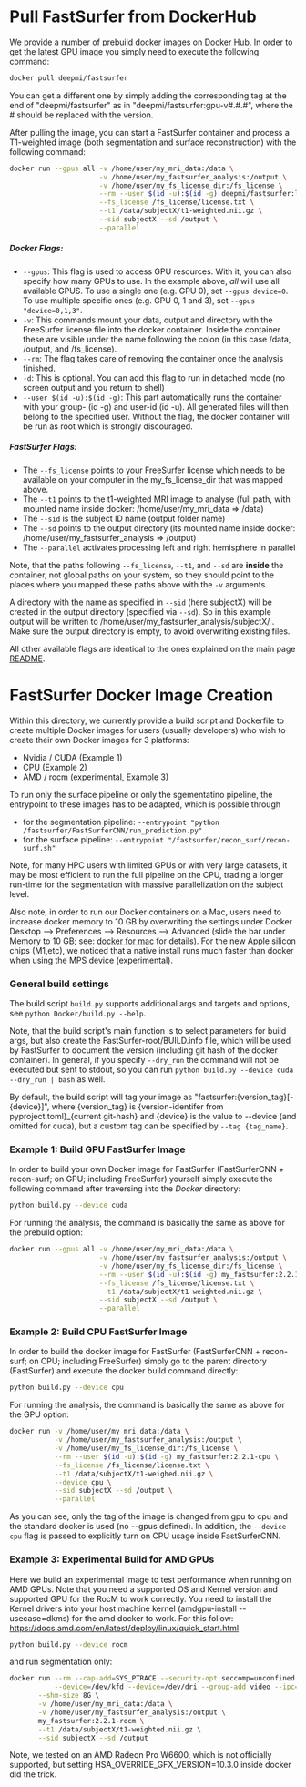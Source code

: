 # Pull FastSurfer from DockerHub

We provide a number of prebuild docker images on [Docker Hub](https://hub.docker.com/r/deepmi/fastsurfer/tags). In order to get the latest GPU image you simply need to execute the following command:

```bash 
docker pull deepmi/fastsurfer
```
You can get a different one by simply adding the corresponding tag at the end of "deepmi/fastsurfer" as in "deepmi/fastsurfer:gpu-v#.#.#", where the # should be replaced with the version. 

After pulling the image, you can start a FastSurfer container and process a T1-weighted image (both segmentation and surface reconstruction) with the following command:

```bash
docker run --gpus all -v /home/user/my_mri_data:/data \
                      -v /home/user/my_fastsurfer_analysis:/output \
                      -v /home/user/my_fs_license_dir:/fs_license \
                      --rm --user $(id -u):$(id -g) deepmi/fastsurfer:latest \
                      --fs_license /fs_license/license.txt \
                      --t1 /data/subjectX/t1-weighted.nii.gz \
                      --sid subjectX --sd /output \
                      --parallel
```

##### Docker Flags:
* `--gpus`: This flag is used to access GPU resources. With it, you can also specify how many GPUs to use. In the example above, _all_ will use all available GPUS. To use a single one (e.g. GPU 0), set `--gpus device=0`. To use multiple specific ones (e.g. GPU 0, 1 and 3), set `--gpus "device=0,1,3"`.
* `-v`: This commands mount your data, output and directory with the FreeSurfer license file into the docker container. Inside the container these are visible under the name following the colon (in this case /data, /output, and /fs_license).
* `--rm`: The flag takes care of removing the container once the analysis finished. 
* `-d`: This is optional. You can add this flag to run in detached mode (no screen output and you return to shell)
* `--user $(id -u):$(id -g)`: This part automatically runs the container with your group- (id -g) and user-id (id -u). All generated files will then belong to the specified user. Without the flag, the docker container will be run as root which is strongly discouraged.

##### FastSurfer Flags:
* The `--fs_license` points to your FreeSurfer license which needs to be available on your computer in the my_fs_license_dir that was mapped above. 
* The `--t1` points to the t1-weighted MRI image to analyse (full path, with mounted name inside docker: /home/user/my_mri_data => /data)
* The `--sid` is the subject ID name (output folder name)
* The `--sd` points to the output directory (its mounted name inside docker: /home/user/my_fastsurfer_analysis => /output)
* The `--parallel` activates processing left and right hemisphere in parallel

Note, that the paths following `--fs_license`, `--t1`, and `--sd` are __inside__ the container, not global paths on your system, so they should point to the places where you mapped these paths above with the `-v` arguments. 

A directory with the name as specified in `--sid` (here subjectX) will be created in the output directory (specified via `--sd`). So in this example output will be written to /home/user/my_fastsurfer_analysis/subjectX/ . Make sure the output directory is empty, to avoid overwriting existing files. 

All other available flags are identical to the ones explained on the main page [README](../README.md).


# FastSurfer Docker Image Creation

Within this directory, we currently provide a build script and Dockerfile to create multiple Docker images for users (usually developers) who wish to create their own Docker images for 3 platforms:

* Nvidia / CUDA (Example 1)
* CPU (Example 2)
* AMD / rocm (experimental, Example 3)

To run only the surface pipeline or only the sgementatino pipeline, the entrypoint to these images has to be adapted, which is possible through
-  for the segmentation pipeline: `--entrypoint "python /fastsurfer/FastSurferCNN/run_prediction.py"`
-  for the surface pipeline: `--entrypoint "/fastsurfer/recon_surf/recon-surf.sh"`

Note, for many HPC users with limited GPUs or with very large datasets, it may be most efficient to run the full pipeline on the CPU, trading a longer run-time for the segmentation with massive parallelization on the subject level. 

Also note, in order to run our Docker containers on a Mac, users need to increase docker memory to 10 GB by overwriting the settings under Docker Desktop --> Preferences --> Resources --> Advanced (slide the bar under Memory to 10 GB; see: [docker for mac](https://docs.docker.com/docker-for-mac/) for details). For the new Apple silicon chips (M1,etc), we noticed that a native install runs much faster than docker when using the MPS device (experimental). 

### General build settings
The build script `build.py` supports additional args and targets and options, see `python Docker/build.py --help`.

Note, that the build script's main function is to select parameters for build args, but also create the FastSurfer-root/BUILD.info file, which will be used by FastSurfer to document the version (including git hash of the docker container). 
In general, if you specify `--dry_run` the command will not be executed but sent to stdout, so you can run `python build.py --device cuda --dry_run | bash` as well.

By default, the build script will tag your image as "fastsurfer:{version_tag}[-{device}]", where {version_tag} is {version-identifer from pyproject.toml}_{current git-hash} and {device} is the value to --device (and omitted for cuda), but a custom tag can be specified by `--tag {tag_name}`. 

### Example 1: Build GPU FastSurfer Image

In order to build your own Docker image for FastSurfer (FastSurferCNN + recon-surf; on GPU; including FreeSurfer) yourself simply execute the following command after traversing into the *Docker* directory: 

```bash
python build.py --device cuda
```

For running the analysis, the command is basically the same as above for the prebuild option:
```bash
docker run --gpus all -v /home/user/my_mri_data:/data \
                      -v /home/user/my_fastsurfer_analysis:/output \
                      -v /home/user/my_fs_license_dir:/fs_license \
                      --rm --user $(id -u):$(id -g) my_fastsurfer:2.2.1 \
                      --fs_license /fs_license/license.txt \
                      --t1 /data/subjectX/t1-weighted.nii.gz \
                      --sid subjectX --sd /output \
                      --parallel
```


### Example 2: Build CPU FastSurfer Image

In order to build the docker image for FastSurfer (FastSurferCNN + recon-surf; on CPU; including FreeSurfer) simply go to the parent directory (FastSurfer) and execute the docker build command directly:

```bash
python build.py --device cpu
```

For running the analysis, the command is basically the same as above for the GPU option:
```bash
docker run -v /home/user/my_mri_data:/data \
           -v /home/user/my_fastsurfer_analysis:/output \
           -v /home/user/my_fs_license_dir:/fs_license \
           --rm --user $(id -u):$(id -g) my_fastsurfer:2.2.1-cpu \
           --fs_license /fs_license/license.txt \
           --t1 /data/subjectX/t1-weighed.nii.gz \
           --device cpu \
           --sid subjectX --sd /output \
           --parallel
```

As you can see, only the tag of the image is changed from gpu to cpu and the standard docker is used (no --gpus defined). In addition, the `--device cpu` flag is passed to explicitly turn on CPU usage inside FastSurferCNN.


### Example 3: Experimental Build for AMD GPUs

Here we build an experimental image to test performance when running on AMD GPUs. Note that you need a supported OS and Kernel version and supported GPU for the RocM to work correctly. You need to install the Kernel drivers into 
your host machine kernel (amdgpu-install --usecase=dkms) for the amd docker to work. For this follow:
https://docs.amd.com/en/latest/deploy/linux/quick_start.html

```bash
python build.py --device rocm
```

and run segmentation only:

```bash
docker run --rm --cap-add=SYS_PTRACE --security-opt seccomp=unconfined \
           --device=/dev/kfd --device=/dev/dri --group-add video --ipc=host \
	   --shm-size 8G \
	   -v /home/user/my_mri_data:/data \
	   -v /home/user/my_fastsurfer_analysis:/output \
	   my_fastsurfer:2.2.1-rocm \
	   --t1 /data/subjectX/t1-weighted.nii.gz \
	   --sid subjectX --sd /output 
```

Note, we tested on an AMD Radeon Pro W6600, which is not officially supported, but setting HSA_OVERRIDE_GFX_VERSION=10.3.0 inside docker did the trick.
